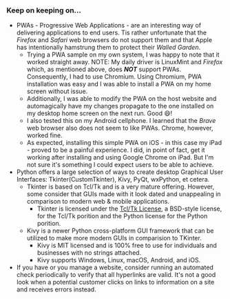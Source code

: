 ### Keep on keeping on...

+ PWAs - Progressive Web Applications - are an interesting way of delivering applications to end users.  Tis rather unfortunate that the *Firefox* and *Safari* web browsers do not support them and that Apple has intentionally hamstrung them to protect their *Walled Garden*.
  + Trying a PWA sample on my own system, I was happy to note that it worked straight away.  NOTE: My daily driver is LinuxMint and *Firefox* which, as mentioned above, does ***NOT*** support PWAs.  Consequently, I had to use Chromium.  Using Chromium, PWA installation was easy and I was able to install a PWA on my home screen without issue.
  + Additionally, I was able to modify the PWA on the host website and automagically have my changes propagate to the one installed on my desktop home screen on the next run. Good 😄!
  + I also tested this on my Android cellphone.  I learned that the *Brave* web browser also does not seem to like PWAs.  Chrome, however, worked fine.
  + As expected, installing this simple PWA on iOS - in this case my iPad - proved to be a painful experience.  I did, in point of fact, get it working after installing and using Google Chrome on iPad.  But I'm not sure it's something I could expect users to be able to achieve.
+ Python offers a large selection of ways to create desktop Graphical User Interfaces: Tkinter(CustomTkinter), Kivy, PyQt, wxPython, et cetera.
  + Tkinter is based on Tcl/Tk and is a very mature offering.  However, some consider that GUIs made with it look dated and unappealing in comparison to modern web & mobile applications.
    + Tkinter is licensed under the [Tcl/Tk License](https://www.tcl.tk/software/tcltk/license.html), a BSD-style license, for the Tcl/Tk porition and the Python license for the Python porition.
  + Kivy is a newer Python cross-platform GUI framework that can be utilized to make more modern GUIs in comparision to TKinter.
    + Kivy is MIT licensed and is 100% free to use for individuals and businesses with no strings attached.
    + Kivy supports Windows, Linux, macOS, Android, and iOS.
+ If you have or you manage a website, consider running an automated check periodically to verify that all hyperlinks are valid.  It's not a good look when a potential customer clicks on links to information on a site and receives errors instead.

<!--
**cazamedia/cazamedia** is a ✨ _special_ ✨ repository because its `README.md` (this file) appears on your GitHub profile.

Here are some ideas to get you started:

- 🔭 I’m currently working on ...
- 🌱 I’m currently learning ...
- 👯 I’m looking to collaborate on ...
- 🤔 I’m looking for help with ...
- 💬 Ask me about ...
- 📫 How to reach me: ...
- 😄 Pronouns: ...
- ⚡ Fun fact: ...
-->
